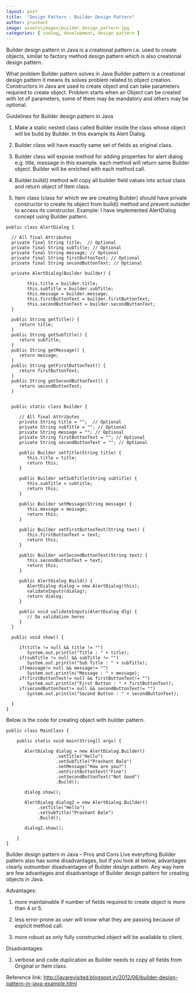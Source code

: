 ```yaml
---
layout: post
title:  "Design Pattern : Builder Design Pattern"
author: prashant
image: assets\images\builder_design_pattern.jpg
categories: [ coding, development, design pattern ]
---
```



Builder design pattern in Java is a creational pattern i.e. used to create objects, similar to factory method design pattern which is also creational design pattern.

What problem Builder pattern solves in Java
Builder pattern is a creational design pattern it means its solves problem related to object creation. Constructors in Java are used to create object and can take parameters required to create object. Problem starts when an Object can be created with lot of parameters, some of them may be mandatory and others may be optional.

Guidelines for Builder design pattern in Java

1) Make a static nested class called Builder inside the class whose object will be build by Builder. In this example its Alert Dialog.

2) Builder class will have exactly same set of fields as original class.

3) Builder class will expose method for adding properties for alert dialog e.g. title, message in this example. each method will return same Builder object. Builder will be enriched with each method call.

4) Builder.build() method will copy all builder field values into actual class and return object of Item class.

5) Item class (class for which we are creating Builder) should have private constructor to create its object from build() method and prevent outsider to access its constructor.
Example:
 I have implemented AlertDialog concept using Builder pattern.

 ```
public class AlertDialog {

   // All final Attributes
   private final String title;  // Optional
   private final String subTitle; // Optional
   private final String message; // Optional
   private final String firstButtonText; // Optional
   private final String secondButtonText; // Optional

   private AlertDialog(Builder builder) {

         this.title = builder.title;
         this.subTitle = builder.subTitle;
         this.message = builder.message;
         this.firstButtonText = builder.firstButtonText;
         this.secondButtonText = builder.secondButtonText;
   }

   public String getTitle() {
      return title;
   }
   public String getSubTitle() {
      return subTitle;
   }
   public String getMessage() {
      return message;
   }
   public String getFirstButtonText() {
      return firstButtonText;
   }
   public String getSecondButtonText() {
      return secondButtonText;
   }


   public static class Builder {

      // All final Attributes
      private String title = "";  // Optional
      private String subTitle = ""; // Optional
      private String message = ""; // Optional
      private String firstButtonText = ""; // Optional
      private String secondButtonText = ""; // Optional

      public Builder setTitle(String title) {
         this.title = title;
         return this;
      }

      public Builder setSubTitle(String subtitle) {
         this.subTitle = subtitle;
         return this;
      }

      public Builder setMessage(String message) {
         this.message = message;
         return this;
      }

      public Builder setFirstButtonText(String text) {
         this.firstButtonText = text;
         return this;
      }

      public Builder setSecondButtonText(String text) {
         this.secondButtonText = text;
         return this;
      }

      public AlertDialog Build() {
         AlertDialog dialog = new AlertDialog(this);
         validateInputs(dialog);
         return dialog;
      }

      public void validateInputs(AlertDialog dlg) {
         // Do validation heres
      }
   }

   public void show() {

      if(title != null && title != "")
         System.out.println("Title : " + title);
      if(subTitle != null && subTitle != "")
         System.out.println("Sub Title : " + subTitle);
      if(message!= null && message!= "")
         System.out.println("Message : " + message);
      if(firstButtonText!= null && firstButtonText!= "")
         System.out.println("First Button : " + firstButtonText);
      if(secondButtonText!= null && secondButtonText!= "")
         System.out.println("Second Button : " + secondButtonText);

   }
}
```

Below is the code for creating object with builder pattern.

```
public class MainClass {

    public static void main(String[] args) {

       AlertDialog dialog = new AlertDialog.Builder()
                   .setTitle("Hello")
                   .setSubTitle("Prashant Bale")
                   .setMessage("How are you?")
                   .setFirstButtonText("Fine")
                   .setSecondButtonText("Not Good")
                   .Build();

       dialog.show();

       AlertDialog dialog2 = new AlertDialog.Builder()
            .setTitle("Hello")
            .setSubTitle("Prashant Bale")
            .Build();

       dialog2.show();

    }
}
```

Builder design pattern in Java – Pros and Cons
Live everything Builder pattern also has some disadvantages, but if you look at below, advantages clearly outnumber disadvantages of Builder design pattern. Any way here are few advantages and disadvantage of Builder design pattern for creating objects in Java.



Advantages:

1) more maintainable if number of fields required to create object is more than 4 or 5.

2) less error-prone as user will know what they are passing because of explicit method call.

3) more robust as only fully constructed object will be available to client.



Disadvantages:

1) verbose and code duplication as Builder needs to copy all fields from Original or Item class.



Reference link:
http://javarevisited.blogspot.in/2012/06/builder-design-pattern-in-java-example.html
